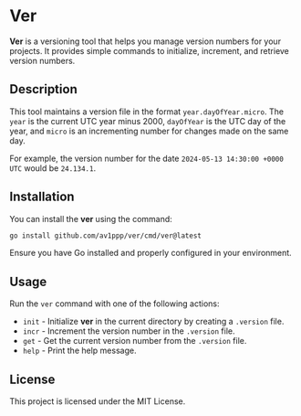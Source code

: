 # Ver

**Ver** is a versioning tool that helps you manage version numbers for your projects. It provides simple commands to initialize, increment, and retrieve version numbers.

## Description

This tool maintains a version file in the format `year.dayOfYear.micro`. The `year` is the current UTC year minus 2000, `dayOfYear` is the UTC day of the year, and `micro` is an incrementing number for changes made on the same day.

For example, the version number for the date `2024-05-13 14:30:00 +0000 UTC` would be `24.134.1`.

## Installation

You can install the **ver** using the command:

```sh
go install github.com/av1ppp/ver/cmd/ver@latest
```

Ensure you have Go installed and properly configured in your environment.

## Usage

Run the `ver` command with one of the following actions:

- `init` - Initialize **ver** in the current directory by creating a `.version` file.
- `incr` - Increment the version number in the `.version` file.
- `get` - Get the current version number from the `.version` file.
- `help` - Print the help message.

## License

This project is licensed under the MIT License.
